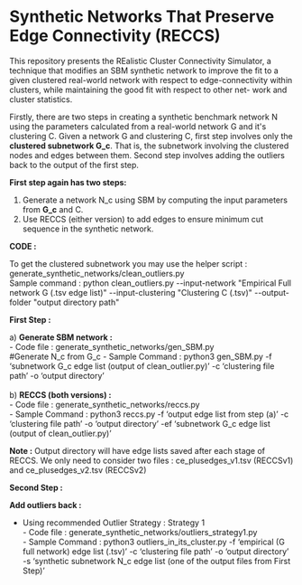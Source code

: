 # Synthetic Networks That Preserve Edge Connectivity (RECCS)

This repository presents the REalistic Cluster Connectivity Simulator, a
technique that modifies an SBM synthetic network to improve the fit to
a given clustered real-world network with respect to edge-connectivity
within clusters, while maintaining the good fit with respect to other net-
work and cluster statistics.

Firstly, there are two steps in creating a synthetic benchmark network N using the parameters calculated from a real-world network G and it's clustering C.
Given a network G and clustering C, first step involves only the **clustered subnetwork G_c**. That is, the subnetwork involving the clustered nodes and edges between them.
Second step involves adding the outliers back to the output of the first step.
 
**First step again has two steps:**
1) Generate a network N_c using SBM by computing the input parameters from **G_c** and C.
2) Use RECCS (either version) to add edges to ensure minimum cut sequence in the synthetic network.
 
**CODE :**
<br>

To get the clustered subnetwork you may use the helper script : generate_synthetic_networks/clean_outliers.py <br>
Sample command : python clean_outliers.py --input-network "Empirical Full network G (.tsv edge list)" --input-clustering "Clustering C (.tsv)" --output-folder "output directory path"
 
**First Step :**

a) **Generate SBM network :** <br>
        - Code file : generate_synthetic_networks/gen_SBM.py <br> #Generate N_c from G_c
        - Sample Command : python3 gen_SBM.py -f ‘subnetwork G_c edge list (output of clean_outlier.py)’ -c ‘clustering file path’ -o ‘output directory’ <br><br>
b) **RECCS (both versions) :** <br>
        - Code file : generate_synthetic_networks/reccs.py <br>
        - Sample Command : python3 reccs.py -f ‘output edge list from step (a)’ -c ‘clustering file path’ -o ‘output directory’ -ef ‘subnetwork G_c edge list (output of clean_outlier.py)’ <br>
               
**Note :** Output directory will have edge lists saved after each stage of RECCS. We only need to consider two files : ce_plusedges_v1.tsv (RECCSv1) and ce_plusedges_v2.tsv (RECCSv2)<br>
 
**Second Step :**

**Add outliers back :** <br>
     
- Using recommended Outlier Strategy : Strategy 1 <br>
       - Code file : generate_synthetic_networks/outliers_strategy1.py <br>
       - Sample Command : python3 outliers_in_its_cluster.py -f ‘empirical (G full network) edge list (.tsv)’ -c ‘clustering file path’ -o ‘output directory’ -s ‘synthetic subnetwork N_c edge list (one of the output files from First Step)’ <br>




